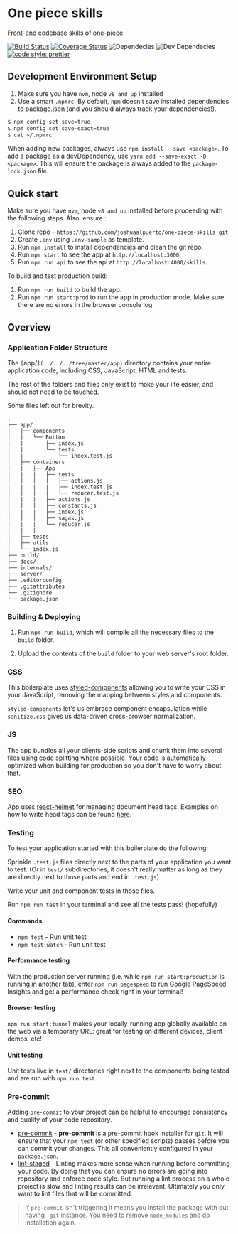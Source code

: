 # One piece skills

Front-end codebase skills of one-piece

[![Build Status](https://travis-ci.org/joshuaalpuerto/one-piece-skills.svg?branch=master)](https://travis-ci.org/joshuaalpuerto/one-piece-skills)
[![Coverage Status](https://coveralls.io/repos/github/joshuaalpuerto/one-piece-skills/badge.svg?branch=master)](https://coveralls.io/github/joshuaalpuerto/one-piece-skills?branch=master)
![Dependecies](https://david-dm.org/joshuaalpuerto/one-piece-skills/status.svg)
![Dev Dependecies](https://david-dm.org/joshuaalpuerto/one-piece-skills/dev-status.svg)
[![code style: prettier](https://img.shields.io/badge/code_style-prettier-ff69b4.svg?style=flat-square)](https://github.com/prettier/prettier)

## Development Environment Setup

1.  Make sure you have `nvm`, node `v8 and up` installed
2.  Use a smart `.npmrc`. By default, `npm` doesn’t save installed dependencies to package.json (and you should always track your dependencies!).

```bash
$ npm config set save=true
$ npm config set save-exact=true
$ cat ~/.npmrc
```

When adding new packages, always use `npm install --save <package>`. To add a package as a devDependency, use `yarn add --save-exact -D <package>`. This will ensure the package is always added to the `package-lock.json` file.

## Quick start

Make sure you have `nvm`, node `v8 and up` installed before proceeding with the following steps. Also, ensure :

1.  Clone repo - `https://github.com/joshuaalpuerto/one-piece-skills.git`
2.  Create `.env` using `.env-sample` as template.
3.  Run `npm install` to install dependencies and clean the git repo.
4.  Run `npm start` to see the app at `http://localhost:3000`.
5.  Run `npm run api` to see the api at `http://localhost:4000/skills`.

To build and test production build:

1.  Run `npm run build` to build the app.
2.  Run `npm run start:prod` to run the app in production mode. Make sure there are no errors in the browser console log.

## Overview

### Application Folder Structure

The `[`app/`](../../../tree/master/app)` directory contains your entire application code, including CSS, JavaScript, HTML and tests.

The rest of the folders and files only exist to make your life easier, and
should not need to be touched.

Some files left out for brevity.

```
.
├── app/
|   ├── components
|   |   └── Button
|   |       ├── index.js
|   |       └── tests
|   |           └── index.test.js
|   ├── containers
|   |   ├── App
|   |   |   ├── tests
|   |   |   |   ├── actions.js
|   |   |   |   ├── index.test.js
|   |   |   |   └── reducer.test.js
|   |   |   ├── actions.js
|   |   |   ├── constants.js
|   |   |   ├── index.js
|   |   |   ├── sagas.js
|   |   |   └── reducer.js
|   |   |
|   ├── tests
|   ├── utils
|   └── index.js
├── build/
├── docs/
├── internals/
├── server/
├── .editorconfig
├── .gitattributes
└── .gitignore
└── package.json
```

### Building & Deploying

1.  Run `npm run build`, which will compile all the necessary files to the
    `build` folder.

2.  Upload the contents of the `build` folder to your web server's root folder.

### CSS

This boilerplate uses [styled-components](https://github.com/styled-components/styled-components) allowing you to write your CSS in your JavaScript, removing the mapping between styles and components.

`styled-components` let's us embrace component encapsulation while `sanitize.css` gives us data-driven cross-browser normalization.

### JS

The app bundles all your clients-side scripts and chunk them into several files using
code splitting where possible. Your code is automatically optimized when
building for production so you don't have to worry about that.

### SEO

App uses [react-helmet](https://github.com/nfl/react-helmet) for managing document head tags. Examples on how to
write head tags can be found [here](https://github.com/nfl/react-helmet#examples).

### Testing

To test your application started with this boilerplate do the following:

Sprinkle `.test.js` files directly next to the parts of your application you want to test. (Or in `test/` subdirectories, it doesn't really matter as long as they are directly next to those parts and end in `.test.js`)

Write your unit and component tests in those files.

Run `npm run test` in your terminal and see all the tests pass! (hopefully)

#### Commands

- `npm test` - Run unit test
- `npm test:watch` - Run unit test

#### Performance testing

With the production server running (i.e. while `npm run start:production` is running in
another tab), enter `npm run pagespeed` to run Google PageSpeed Insights and
get a performance check right in your terminal!

#### Browser testing

`npm run start:tunnel` makes your locally-running app globally available on the web
via a temporary URL: great for testing on different devices, client demos, etc!

#### Unit testing

Unit tests live in `test/` directories right next to the components being tested
and are run with `npm run test`.

### Pre-commit

Adding `pre-commit` to your project can be helpful to encourage consistency and quality of your code repository.

- [pre-commit](https://github.com/observing/pre-commit) - **pre-commit** is a pre-commit hook installer for `git`. It will ensure that your `npm test` (or other specified scripts) passes before you can commit your changes. This all conveniently configured in your `package.json`.
- [lint-staged](https://github.com/okonet/lint-staged) - Linting makes more sense when running before committing your code. By doing that you can ensure no errors are going into repository and enforce code style. But running a lint process on a whole project is slow and linting results can be irrelevant. Ultimately you only want to lint files that will be committed.

> If `pre-commit` isn't triggering it means you install the package with out having `.git` instance. You need to remove `node_modules` and do installation again.
